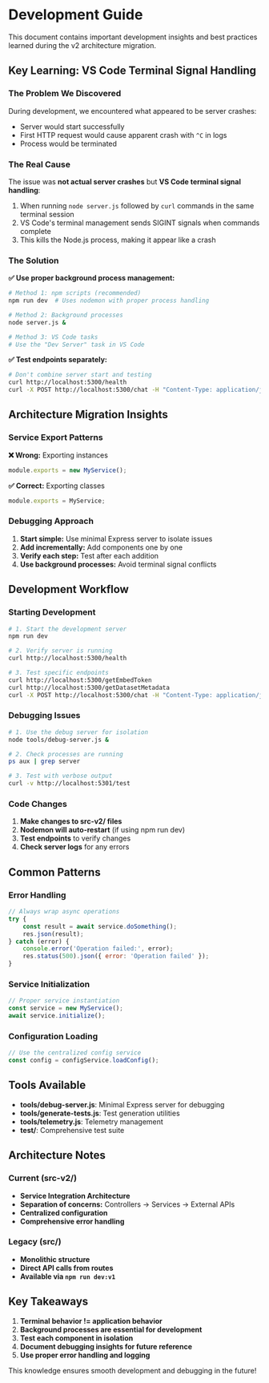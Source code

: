 # Development Guide

This document contains important development insights and best practices learned during the v2 architecture migration.

## Key Learning: VS Code Terminal Signal Handling

### The Problem We Discovered

During development, we encountered what appeared to be server crashes:
- Server would start successfully 
- First HTTP request would cause apparent crash with `^C` in logs
- Process would be terminated

### The Real Cause

The issue was **not actual server crashes** but **VS Code terminal signal handling**:

1. When running `node server.js` followed by `curl` commands in the same terminal session
2. VS Code's terminal management sends SIGINT signals when commands complete
3. This kills the Node.js process, making it appear like a crash

### The Solution

**✅ Use proper background process management:**

```bash
# Method 1: npm scripts (recommended)
npm run dev  # Uses nodemon with proper process handling

# Method 2: Background processes
node server.js &

# Method 3: VS Code tasks
# Use the "Dev Server" task in VS Code
```

**✅ Test endpoints separately:**

```bash
# Don't combine server start and testing
curl http://localhost:5300/health
curl -X POST http://localhost:5300/chat -H "Content-Type: application/json" -d '{"message":"test"}'
```

## Architecture Migration Insights

### Service Export Patterns

**❌ Wrong:** Exporting instances
```javascript
module.exports = new MyService();
```

**✅ Correct:** Exporting classes
```javascript
module.exports = MyService;
```

### Debugging Approach

1. **Start simple:** Use minimal Express server to isolate issues
2. **Add incrementally:** Add components one by one
3. **Verify each step:** Test after each addition
4. **Use background processes:** Avoid terminal signal conflicts

## Development Workflow

### Starting Development

```bash
# 1. Start the development server
npm run dev

# 2. Verify server is running
curl http://localhost:5300/health

# 3. Test specific endpoints
curl http://localhost:5300/getEmbedToken
curl http://localhost:5300/getDatasetMetadata
curl -X POST http://localhost:5300/chat -H "Content-Type: application/json" -d '{"message":"hello"}'
```

### Debugging Issues

```bash
# 1. Use the debug server for isolation
node tools/debug-server.js &

# 2. Check processes are running
ps aux | grep server

# 3. Test with verbose output
curl -v http://localhost:5301/test
```

### Code Changes

1. **Make changes to src-v2/ files**
2. **Nodemon will auto-restart** (if using npm run dev)
3. **Test endpoints** to verify changes
4. **Check server logs** for any errors

## Common Patterns

### Error Handling
```javascript
// Always wrap async operations
try {
    const result = await service.doSomething();
    res.json(result);
} catch (error) {
    console.error('Operation failed:', error);
    res.status(500).json({ error: 'Operation failed' });
}
```

### Service Initialization
```javascript
// Proper service instantiation
const service = new MyService();
await service.initialize();
```

### Configuration Loading
```javascript
// Use the centralized config service
const config = configService.loadConfig();
```

## Tools Available

- **tools/debug-server.js**: Minimal Express server for debugging
- **tools/generate-tests.js**: Test generation utilities
- **tools/telemetry.js**: Telemetry management
- **test/**: Comprehensive test suite

## Architecture Notes

### Current (src-v2/)
- **Service Integration Architecture**
- **Separation of concerns:** Controllers → Services → External APIs
- **Centralized configuration**
- **Comprehensive error handling**

### Legacy (src/)
- **Monolithic structure** 
- **Direct API calls from routes**
- **Available via `npm run dev:v1`**

## Key Takeaways

1. **Terminal behavior != application behavior**
2. **Background processes are essential for development**
3. **Test each component in isolation**
4. **Document debugging insights for future reference**
5. **Use proper error handling and logging**

This knowledge ensures smooth development and debugging in the future!